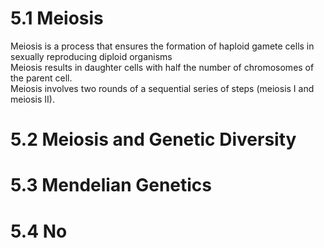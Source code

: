 # 5.1 Meiosis
Meiosis is a process that ensures the formation of haploid gamete cells in sexually reproducing diploid organisms  
Meiosis results in daughter cells with half the number of chromosomes of the parent cell.  
Meiosis involves two rounds of a sequential series of steps (meiosis I and meiosis II).

# 5.2 Meiosis and Genetic Diversity

# 5.3 Mendelian Genetics

# 5.4 No